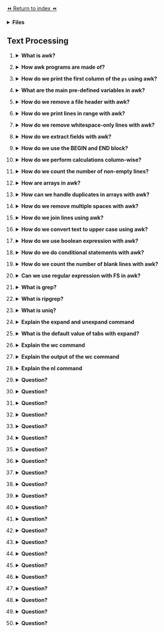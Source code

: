 [⏪ Return to index ⏪](./README.md)

<details>
<Summary><strong>Files</strong></Summary>

- [awk documentation](https://www.gnu.org/software/gawk/manual/html_node/index.html#SEC_Contents)
- [Practice awk](https://linuxhandbook.com/awk-command-tutorial/#9-a-simple-example-of-awk-array)
- [Ripgrep github](https://github.com/BurntSushi/ripgrep)
- [Advanced grep topics](https://caspar.bgsu.edu/~courses/Stats/Labs/Handouts/grepadvanced.htm)
</details>

## Text Processing

1. <details>
    <Summary><strong>What is awk?</strong></Summary>

    ###
    - `awk` is a powerful text-processing language.
    - Named after its three original developers - Alfred Aho, Peter Weinberger, and Brian Kernighan.
    - awk is adept at performing operations upon text files, such as sorting, filtering, and report generation.
</details>

2. <details>
    <Summary><strong>How awk programs are made of?</strong></Summary>

    ###
    - AWK programs are made of one or many `pattern { action }` statements.
</details>

3. <details>
    <Summary><strong>How do we print the first column of the <code>ps</code> using awk?</strong></Summary>

    ###
    - `ps | awk '{print $1}'`: To print the first command.
    - `ps | awk '{print $0}'` or `awk '{print}'` will print everything like normal ps or cat with files
</details>

4. <details>
    <Summary><strong>What are the main pre-defined variables in awk?</strong></Summary>

    ###
    - `RS`: The record separator. AWK processes your data one record at a time. By default, this is the newline character.
    - `NR`: The current input record number. If you use the newline in `RS` this will be the line number.
    - `FS/OFS`: The character(s) used as the field separator. Once AWK reads a record, it splits it into different fields based on the value of `FS`. When AWK print a record on the output, it will rejoin the fields, but this time, using the `OFS` separator instead of the FS separator.
        - “white space” is the default value for both of them.
        - `FS` to read and `OFS` to display records.
    - `NF`: The number of fields in the current record. If you use the “white space” for `FS/OFS` it will be the number of words in the current record
</details>

5. <details>
    <Summary><strong>How do we remove a file header with awk?</strong></Summary>

    ###
    - `awk 'NR>1' FILE_NAME`
    - Or `awk 'NR>1 { print }' FILE_NAME`
    - Here we say "print the line numbers above 1."
</details>

6. <details>
    <Summary><strong>How do we print lines in range with awk?</strong></Summary>

    ###
    - For example: `awk 'NR>1 && NR<4' FILE_NAME`
    - Here we say "print the lines between 1 and 4" that it will be line 2 and line 3.
</details>

7. <details>
    <Summary><strong>How do we remove whitespace-only lines with awk?</strong></Summary>

    ###
    - `awk 'NF' FILE_NAME`
</details>

8. <details>
    <Summary><strong>How do we extract fields with awk?</strong></Summary>

    ###
    - `awk '{ print $1 $3 }' FILE_NAME` to print column 1 and 3,
    - `awk '{ print $1 $3}' FS=, OFS=, FILE_NAME` to print column 1 and 3 but using the comma as a separator instead of a white space.
    
    > You can also use the 
</details>

9. <details>
    <Summary><strong>How do we use the BEGIN and END block?</strong></Summary>

    ###
    - We use `BEGIN` to initialize variables before the first record is read.
        - For example `awk 'BEGIN { FS=OFS="," } NF { print $1, $3 }' file`
    - We use `END` blocks to perform some tasks after the last record has been read.
        - For example `awk '{ SUM+=$1 } END { print SUM }' FS=, OFS=, file`
</details>

10. <details>
    <Summary><strong>How do we perform calculations column-wise?</strong></Summary>

    ###
    - For example: `awk '{ SUM=SUM+$1 } END { print SUM }' FS=, OFS=, file` or `awk '{ SUM+=$1 } END { print SUM }' FS=, OFS=, file` where we use `+=`.
    - Here we sum all the values in the first column and if there is a whitespace or text it will be considered as `0` so the sum isn't affected. But maybe with multiplications will.
</details>

11. <details>
    <Summary><strong>How do we count the number of non-empty lines?</strong></Summary>

    ###
    - `awk '/./ { COUNT+=1 } END { print COUNT }' file`: This only ignore blank lines.
        - `/./` this is a regular expresion that say if contain at least one character (the pattern is inside the `/` and if you wanna use `/` you need to add this `\/`).
    - `awk 'NF { COUNT+=1 } END { print COUNT }' file`: This ignore whitespace-only and blank lines.
</details>

12. <details>
    <Summary><strong>How are arrays in awk?</strong></Summary>

    ###
    - Arrays are like maps or dictionaries. For example:
    ```bash
    awk '
    BEGIN {
        # Define an array with three elements
        fruit["apple"] = 10
        fruit["banana"] = 20
        fruit["cherry"] = 30
        
        # Loop through the array and print each key-value pair
        for (item in fruit) {
            print item ": " fruit[item]
        }
    }
    '
    ```
</details>

13. <details>
    <Summary><strong>How can we handle duplicates in arrays with awk?</strong></Summary>

    ###
    - For example `awk 'a[$0]++' FILE_NAME` only shows the duplicates with the `++` operator.
    - To remove the duplicates we use not `!` like this `awk '!a[$0]++' FILE_NAME`
</details>

14. <details>
    <Summary><strong>How do we remove multiple spaces with awk?</strong></Summary>

    ###
    - `awk '$1=$1' FILE_NAME`
</details>

15. <details>
    <Summary><strong>How do we join lines using awk?</strong></Summary>

    ###
    - We use the `ORS`, it means output record separator.
    - `awk '{ print $3 }' FS=, ORS=' ' file; echo`
        - Here we add `; echo` to have a new line while putting that command.
</details>

16. <details>
    <Summary><strong>How do we convert text to upper case using awk?</strong></Summary>

    ###
    - For example: `awk '{ print toupper($0) }' FILE_NAME`
</details>

17. <details>
    <Summary><strong>How do we use boolean expression with awk?</strong></Summary>

    ###
    - For example this line only print the third column only if the first statement it's equal to "fred": `$1 == "fred" { print $3 }`
    - Awk offers a full selection of comparison operators, including the usual "==", "<", ">", "<=", ">=", and "!=". 
    - In addition, awk provides the "~" and "!~" operators, which mean "matches" and "does not match". 
        - For example to print the third column only if the fifth field contains "root": `$5 ~ /root/ { print $3 }`
</details>

18. <details>
    <Summary><strong>How do we do conditional statements with awk?</strong></Summary>

    ###
    - Like the C language, for example:
    ```bash
    { 
        if ( $1 == "foo" ) { 
                if ( $2 == "foo" ) { 
                        print "uno" 
                } else { 
                        print "one" 
                } 
        } else if ($1 == "bar" ) { 
                print "two" 
        } else { 
                print "three" 
        } 
    }
    ```
</details>

19. <details>
    <Summary><strong>How do we count the number of blank lines with awk?</strong></Summary>

    ###
    ```bash
    BEGIN { x=0 } 
    /^$/  { x=x+1 } 
    END   { print "I found " x " blank lines. :)" }
    ```
</details>

20. <details>
    <Summary><strong>Can we use regular expression with FS in awk?</strong></Summary>

    ###
    - Yes, for example `FS="\t+"` or `FS="foo[0‑9][0‑9][0‑9]"`
</details>

21. <details>
    <Summary><strong>What is grep?</strong></Summary>

    ###
    - GREP (Global Regular Expression Print) it is a powerful utility that searches and filters text matching a given pattern.
    - `grep "pattern" FILE_NAME`
</details>

22. <details>
    <Summary><strong>What is ripgrep?</strong></Summary>

    ###
    - `ripgrep` is an extremely fast text processor that supports all the features of grep and extends it.
    - Also is a line-oriented search tool that recursively searches the current directory for a regex pattern.
</details>

23. <details>
    <Summary><strong>What is uniq?</strong></Summary>

    ###
    - The `uniq` command allows you to find and filter out duplicate lines, or even provide a count of each unique line in a file.
    - It’s important to remember that `uniq` only removes duplicates that are next to each other, so we sort the data using the `sort` command first.
        - For example: `sort names.txt | uniq`
</details>

24. <details>
    <Summary><strong>Explain the expand and unexpand command</strong></Summary>

    ###
    - `expand FILE_NAME`: Is a command that converts tabs into spaces.
    - `unexpand FILE_NAME`: Is a command that converts spaces into tabs.
    - We can verify by creating a new file for example `expand file1 > file2` and use `cat -A file2` where if we see `^I` are tabs and if we don't see nothing, there are spaces.
</details>

25. <details>
    <Summary><strong>What is the default value of tabs with expand?</strong></Summary>

    ###
    - The `expand` command by default converts tabs into 8 spaces.
    - To specify the number of spaces for each tab, the `-t` option can be used as follows: `expand -t 4 FILE_NAME`
    - It also works with the unexpand `unexpand -t 4 FILE_NAME` to change 4 spaces into a tab.
</details>

26. <details>
    <Summary><strong>Explain the wc command</strong></Summary>

    ###
    - The `wc` command allows users to count the number of bytes, characters, words, and lines in a file or in data piped from standard input.
    - The name wc stands for ‘word count’ but it can do much more.
    - The basic usage is `wc FILE_NAME`
</details>

27. <details>
    <Summary><strong>Explain the output of the wc command</strong></Summary>

    ###
    - This command would output the number of lines, words, and characters in test.txt. 
    - For example: ` 1  5 28 test.txt`
</details>

28. <details>
    <Summary><strong>Explain the nl command</strong></Summary>

    ###
    - `nl` command is a utility for numbering lines in a text file. Also known as ‘number lines’ (Is like a cat but with number lines).
    - Basic sintax: `nl [options] FILE_NAME`
    - If no file is specified, nl will wait for input from user’s terminal (stdin), you can check multiple files with this method because it's like a while true waiting for more inputs of file names.
</details>

29. <details>
    <Summary><strong>Question?</strong></Summary>

    ###
    - Answer
</details>

30. <details>
    <Summary><strong>Question?</strong></Summary>

    ###
    - Answer
</details>

31. <details>
    <Summary><strong>Question?</strong></Summary>

    ###
    - Answer
</details>

32. <details>
    <Summary><strong>Question?</strong></Summary>

    ###
    - Answer
</details>

33. <details>
    <Summary><strong>Question?</strong></Summary>

    ###
    - Answer
</details>

34. <details>
    <Summary><strong>Question?</strong></Summary>

    ###
    - Answer
</details>

35. <details>
    <Summary><strong>Question?</strong></Summary>

    ###
    - Answer
</details>

36. <details>
    <Summary><strong>Question?</strong></Summary>

    ###
    - Answer
</details>

37. <details>
    <Summary><strong>Question?</strong></Summary>

    ###
    - Answer
</details>

38. <details>
    <Summary><strong>Question?</strong></Summary>

    ###
    - Answer
</details>

39. <details>
    <Summary><strong>Question?</strong></Summary>

    ###
    - Answer
</details>

40. <details>
    <Summary><strong>Question?</strong></Summary>

    ###
    - Answer
</details>

41. <details>
    <Summary><strong>Question?</strong></Summary>

    ###
    - Answer
</details>

42. <details>
    <Summary><strong>Question?</strong></Summary>

    ###
    - Answer
</details>

43. <details>
    <Summary><strong>Question?</strong></Summary>

    ###
    - Answer
</details>

44. <details>
    <Summary><strong>Question?</strong></Summary>

    ###
    - Answer
</details>

45. <details>
    <Summary><strong>Question?</strong></Summary>

    ###
    - Answer
</details>

46. <details>
    <Summary><strong>Question?</strong></Summary>

    ###
    - Answer
</details>

47. <details>
    <Summary><strong>Question?</strong></Summary>

    ###
    - Answer
</details>

48. <details>
    <Summary><strong>Question?</strong></Summary>

    ###
    - Answer
</details>

49. <details>
    <Summary><strong>Question?</strong></Summary>

    ###
    - Answer
</details>

50. <details>
    <Summary><strong>Question?</strong></Summary>

    ###
    - Answer
</details>